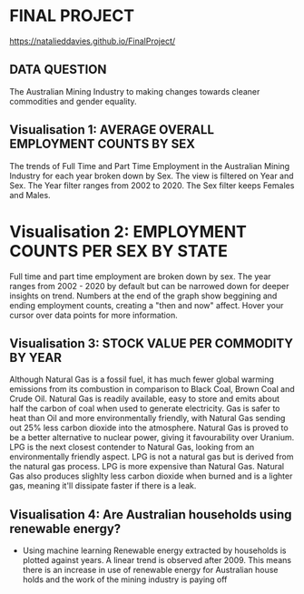 # FINAL PROJECT
https://natalieddavies.github.io/FinalProject/

## DATA QUESTION
The Australian Mining Industry to making changes towards cleaner commodities and gender equality.

## Visualisation 1: AVERAGE OVERALL EMPLOYMENT COUNTS BY SEX
The trends of Full Time and Part Time Employment in the Australian Mining Industry for each year broken down by Sex. The view is filtered on Year and Sex. The Year filter ranges from 2002 to 2020. The Sex filter keeps Females and Males.

# Visualisation 2: EMPLOYMENT COUNTS PER SEX BY STATE
Full time and part time employment are broken down by sex. The year ranges from 2002 - 2020 by default but can be narrowed down for deeper insights on trend. Numbers at the end of the graph show beggining and ending employment counts, creating a "then and now" affect. Hover your cursor over data points for more information.

## Visualisation 3: STOCK VALUE PER COMMODITY BY YEAR
Although Natural Gas is a fossil fuel, it has much fewer global warming emissions from its combustion in comparison to Black Coal, Brown Coal and Crude Oil. Natural Gas is readily available, easy to store and emits about half the carbon of coal when used to generate electricity. Gas is safer to heat than Oil and more environmentally friendly, with Natural Gas sending out 25% less carbon dioxide into the atmosphere. Natural Gas is proved to be a better alternative to nuclear power, giving it favourability over Uranium. LPG is the next closest contender to Natural Gas, looking from an environmentally friendly aspect. LPG is not a natural gas but is derived from the natural gas process. LPG is more expensive than Natural Gas. Natural Gas also produces slighlty less carbon dioxide when burned and is a lighter gas, meaning it'll dissipate faster if there is a leak.

## Visualisation 4: Are Australian households using renewable energy?
* Using machine learning
Renewable energy extracted by households is plotted against years. A linear trend is observed after 2009. This means there is an increase in use of renewable energy for Australian house holds and the work of the mining industry is paying off
